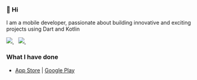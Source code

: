 ### 👋 Hi

I am a mobile developer, passionate about building innovative and exciting projects using Dart and Kotlin

<a href="mailto:hugo3641@gmail.com">
  <img src="https://img.shields.io/badge/email-%23D14836.svg?&style=for-the-badge&logo=gmail&logoColor=white" />
</a>&nbsp;&nbsp;
<a href="https://twitter.com/Lumosous">
  <img src="https://img.shields.io/badge/twitter-%231DA1F2.svg?&style=for-the-badge&logo=twitter&logoColor=white" />
</a>&nbsp;&nbsp;

### What I have done

- [App Store](https://apps.apple.com/developer/id1552871946) | [Google Play](https://play.google.com/store/apps/dev?id=6600056662611762016)



